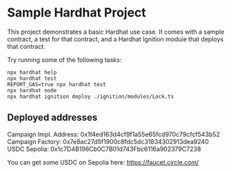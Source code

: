 # Sample Hardhat Project

This project demonstrates a basic Hardhat use case. It comes with a sample contract, a test for that contract, and a Hardhat Ignition module that deploys that contract.

Try running some of the following tasks:

```shell
npx hardhat help
npx hardhat test
REPORT_GAS=true npx hardhat test
npx hardhat node
npx hardhat ignition deploy ./ignition/modules/Lock.ts
```

## Deployed addresses

Campaign Impl. Address: 0x1f4ed163d4cf9f1a55e65fcd970c79cfcf543b52
Campaign Factory: 0x7e8ac27d5f1900c8fdc5dc31834302913dea9240
USDC Sepolia: 0x1c7D4B196Cb0C7B01d743Fbc6116a902379C7238

You can get some USDC on Sepolia here: https://faucet.circle.com/
